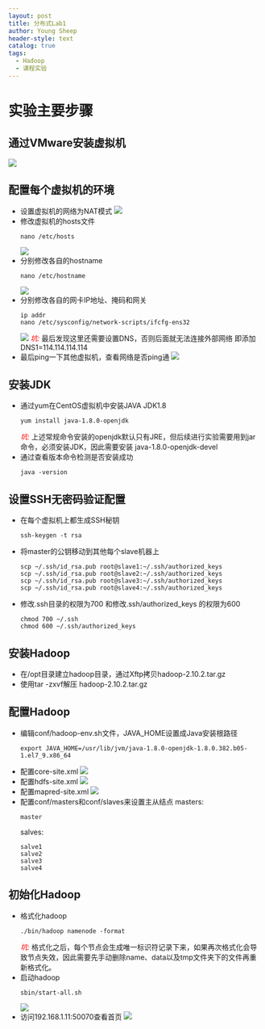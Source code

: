 ```yaml
---
layout: post
title: 分布式Lab1
author: Young Sheep
header-style: text
catalog: true
tags:
  - Hadoop
  - 课程实验
---
```

# 实验主要步骤
## 通过VMware安装虚拟机
![](/img/in-post/Pasted%20image%2020231111101214.png)
## 配置每个虚拟机的环境
- 设置虚拟机的网络为NAT模式
	![](/img/in-post/Pasted%20image%2020231111101141.png)
- 修改虚拟机的hosts文件
	```
	nano /etc/hosts
	```
	![](/img/in-post/Pasted%20image%2020231111103357.png)
- 分别修改各自的hostname
	```
	nano /etc/hostname
	```
	![](img/in-post/Pasted%20image%2020231111103527.png)
- 分别修改各自的网卡IP地址、掩码和网关
	```
	ip addr
	nano /etc/sysconfig/network-scripts/ifcfg-ens32
	```
    ![](/img/in-post/Pasted%20image%2020231111103724.png)
    *<font color="red">坑:</font>*
    最后发现这里还需要设置DNS，否则后面就无法连接外部网络
    即添加 DNS1=114.114.114.114
- 最后ping一下其他虚拟机，查看网络是否ping通
	![](/img/in-post/Pasted%20image%2020231111104632.png)
## 安装JDK
- 通过yum在CentOS虚拟机中安装JAVA JDK1.8
	```
	yum install java-1.8.0-openjdk
	```
	*<font color="red">坑:</font>*
	上述常规命令安装的openjdk默认只有JRE，但后续进行实验需要用到jar命令，必须安装JDK，因此需要安装 java-1.8.0-openjdk-devel
- 通过查看版本命令检测是否安装成功
	```
	java -version
	```
## 设置SSH无密码验证配置
- 在每个虚拟机上都生成SSH秘钥
	```
	ssh-keygen -t rsa
	```
-  将master的公钥移动到其他每个slave机器上
	```
	scp ~/.ssh/id_rsa.pub root@slave1:~/.ssh/authorized_keys
	scp ~/.ssh/id_rsa.pub root@slave2:~/.ssh/authorized_keys
	scp ~/.ssh/id_rsa.pub root@slave3:~/.ssh/authorized_keys
	scp ~/.ssh/id_rsa.pub root@slave4:~/.ssh/authorized_keys
	```
- 修改.ssh目录的权限为700 和修改.ssh/authorized_keys 的权限为600
	```
	chmod 700 ~/.ssh
	chmod 600 ~/.ssh/authorized_keys
	```
## 安装Hadoop
- 在/opt目录建立hadoop目录，通过Xftp拷贝hadoop-2.10.2.tar.gz
- 使用tar -zxvf解压 hadoop-2.10.2.tar.gz
## 配置Hadoop
- 编辑conf/hadoop-env.sh文件，JAVA_HOME设置成Java安装根路径
	```
	export JAVA_HOME=/usr/lib/jvm/java-1.8.0-openjdk-1.8.0.382.b05-1.el7_9.x86_64
	```
- 配置core-site.xml
	![](/img/in-post/Pasted%20image%2020231111110717.png)
- 配置hdfs-site.xml
	![](/img/in-post/Pasted%20image%2020231111110838.png)
- 配置mapred-site.xml
	![](/img/in-post/Pasted%20image%2020231111110959.png)
- 配置conf/masters和conf/slaves来设置主从结点
	masters:
	```
	master
	```
	salves:
	```
	salve1
	salve2
	salve3
	salve4
	```
## 初始化Hadoop
- 格式化hadoop
	```
	./bin/hadoop namenode -format
	```
	*<font color="red">坑:</font>*
	格式化之后，每个节点会生成唯一标识符记录下来，如果再次格式化会导致节点失效，因此需要先手动删除name、data以及tmp文件夹下的文件再重新格式化。
- 启动hadoop
	```
	sbin/start-all.sh
	```
	![](/img/in-post/Pasted%20image%2020231111111913.png)
- 访问192.168.1.11:50070查看首页
	![](/img/in-post/Pasted%20image%2020231111112040.png)
